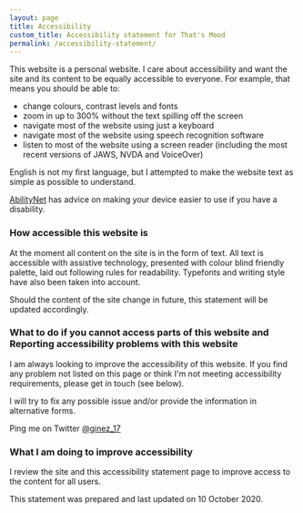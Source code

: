 ```yaml
---
layout: page
title: Accessibility
custom_title: Accessibility statement for That's Mood
permalink: /accessibility-statement/
---
```


This website is a personal website. I care about accessibility and want the site and its content to be equally accessible to everyone. For example, that means you should be able to:

* change colours, contrast levels and fonts
* zoom in up to 300% without the text spilling off the screen
* navigate most of the website using just a keyboard
* navigate most of the website using speech recognition software
* listen to most of the website using a screen reader (including the most recent versions of JAWS, NVDA and VoiceOver)

English is not my first language, but I attempted to make the website text as simple as possible to understand.

[AbilityNet](//mcmw.abilitynet.org.uk/) has advice on making your device easier to use if you have a disability.

### How accessible this website is

At the moment all content on the site is in the form of text. All text is accessible with assistive technology, presented with colour blind friendly palette, laid out following rules for readability. Typefonts and writing style have also been taken into account.

Should the content of the site change in future, this statement will be updated accordingly.

### What to do if you cannot access parts of this website and Reporting accessibility problems with this website

I am always looking to improve the accessibility of this website. If you find any problem not listed on this page or think I'm not meeting accessibility requirements, please get in touch (see below). 

I will try to fix any possible issue and/or provide the information in alternative forms.

Ping me on Twitter [@ginez_17](//twitter.com/ginez_17)

### What I am doing to improve accessibility

I review the site and this accessibility statement page to improve access to the content for all users.

This statement was prepared and last updated on 10 October 2020.